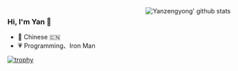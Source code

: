 <img align="right" src="https://github-readme-stats.vercel.app/api?username=Yanzengyong&show_icons=true" alt="Yanzengyong' github stats" />

### Hi, I'm Yan 🎉

- 👨 Chinese 🇨🇳
- 💗 Programming、Iron Man

[![trophy](https://github-profile-trophy.vercel.app/?username=Yanzengyong&column=7&margin-w=10&no-bg=true)](https://github.com/Yanzengyong/Yanzengyong)
